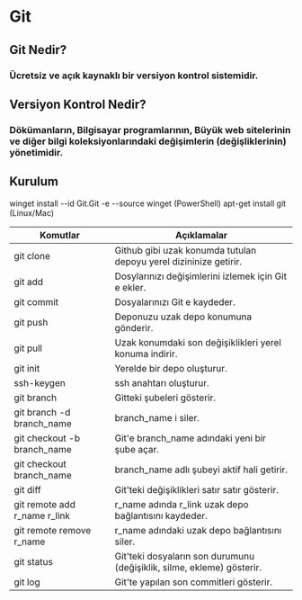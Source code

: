 # Git 

## Git Nedir?
### Ücretsiz ve açık kaynaklı bir versiyon kontrol sistemidir.

## Versiyon Kontrol Nedir?
### Dökümanların, Bilgisayar programlarının, Büyük web sitelerinin ve diğer bilgi koleksiyonlarındaki değişimlerin (değişliklerinin) yönetimidir.

## Kurulum
winget install --id Git.Git -e --source winget (PowerShell)
apt-get install git (Linux/Mac)

| Komutlar | Açıklamalar |
| --- | --- |
| git clone | Github gibi uzak konumda tutulan depoyu yerel dizininize getirir. |
| git add | Dosylarınızı değişimlerini izlemek için Git e ekler. |
| git commit | Dosyalarınızı Git e kaydeder. |
| git push | Deponuzu uzak depo konumuna gönderir. | 
| git pull | Uzak konumdaki son değişiklikleri yerel konuma indirir. |
| git init | Yerelde bir depo oluşturur. |
| ssh-keygen | ssh anahtarı oluşturur.|
| git branch | Gitteki şubeleri gösterir. |
| git branch -d branch_name | branch_name i siler. |
| git checkout -b branch_name | Git'e branch_name adındaki yeni bir şube açar. |
| git checkout branch_name | branch_name adlı şubeyi aktif hali getirir. |
| git diff | Git'teki değişiklikleri satır satır gösterir. |
| git remote add r_name r_link | r_name adında r_link uzak depo bağlantısını kaydeder. |
| git remote remove r_name | r_name adındaki uzak depo bağlantısını siler. |
| git status | Git'teki dosyaların son durumunu (değişiklik, silme, ekleme) gösterir. |
| git log | Git'te yapılan son commitleri gösterir. |

